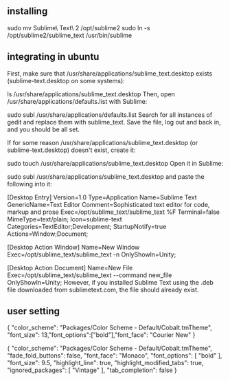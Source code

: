 ## installing
sudo mv Sublime\ Text\ 2 /opt/sublime2
sudo ln -s /opt/sublime2/sublime_text /usr/bin/sublime


## integrating in ubuntu 
First, make sure that /usr/share/applications/sublime_text.desktop exists (sublime-text.desktop on some systems):

ls /usr/share/applications/sublime_text.desktop
Then, open /usr/share/applications/defaults.list with Sublime:

sudo subl /usr/share/applications/defaults.list
Search for all instances of gedit and replace them with sublime_text. Save the file, log out and back in, and you should be all set.

If for some reason /usr/share/applications/sublime_text.desktop (or sublime-text.desktop) doesn't exist, create it:

sudo touch /usr/share/applications/sublime_text.desktop
Open it in Sublime:

sudo subl /usr/share/applications/sublime_text.desktop
and paste the following into it:

[Desktop Entry]
Version=1.0
Type=Application
Name=Sublime Text
GenericName=Text Editor
Comment=Sophisticated text editor for code, markup and prose
Exec=/opt/sublime_text/sublime_text %F
Terminal=false
MimeType=text/plain;
Icon=sublime-text
Categories=TextEditor;Development;
StartupNotify=true
Actions=Window;Document;

[Desktop Action Window]
Name=New Window
Exec=/opt/sublime_text/sublime_text -n
OnlyShowIn=Unity;

[Desktop Action Document]
Name=New File
Exec=/opt/sublime_text/sublime_text --command new_file
OnlyShowIn=Unity;
However, if you installed Sublime Text using the .deb file downloaded from sublimetext.com, the file should already exist.

## user setting



{
	"color_scheme": "Packages/Color Scheme - Default/Cobalt.tmTheme",
	"font_size": 13,"font_options":["bold"],"font_face": "Courier New"
}

{
	"color_scheme": "Packages/Color Scheme - Default/Cobalt.tmTheme",
	"fade_fold_buttons": false,
	"font_face": "Monaco",
	"font_options":
	[
		"bold"
	],
	"font_size": 9.5,
	"highlight_line": true,
	"highlight_modified_tabs": true,
	"ignored_packages":
	[
		"Vintage"
	],
	"tab_completion": false
}
